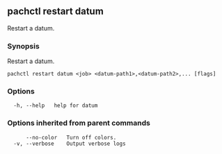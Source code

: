 ## pachctl restart datum

Restart a datum.

### Synopsis

Restart a datum.

```
pachctl restart datum <job> <datum-path1>,<datum-path2>,... [flags]
```

### Options

```
  -h, --help   help for datum
```

### Options inherited from parent commands

```
      --no-color   Turn off colors.
  -v, --verbose    Output verbose logs
```

